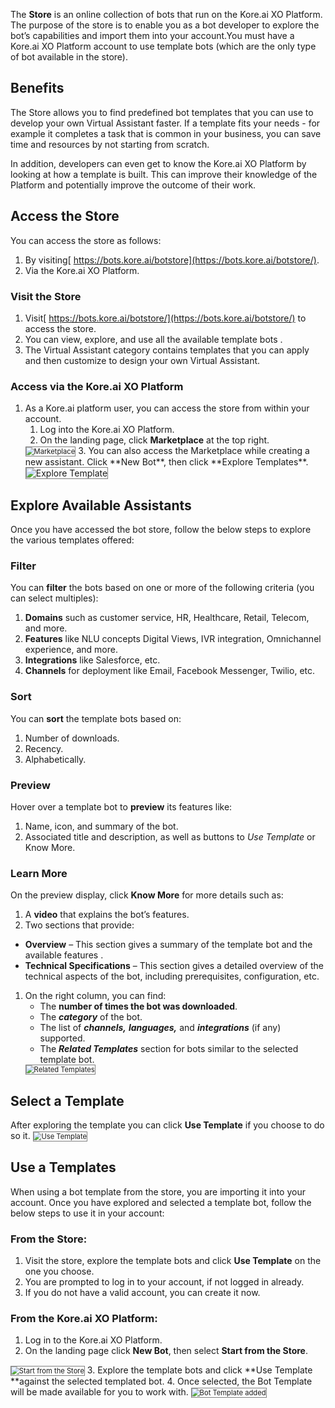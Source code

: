 The **Store** is an online collection of  bots that run on the Kore.ai XO Platform. The purpose of the store is to enable you as a bot developer to explore the bot’s capabilities and import them into your account.You must have a Kore.ai XO Platform account to use template bots (which are the only type of bot available in the store).

## Benefits

The Store allows you to find predefined bot templates that you can use to develop your own Virtual Assistant faster. If a template fits your needs - for example it completes a task that is common in your business, you can save time and resources by not starting from scratch.

In addition, developers can even get to know the Kore.ai XO Platform by looking at how a template is built. This can improve their knowledge of the Platform and potentially improve the outcome of their work.

## Access the Store

You can access the store as follows:

1. By visiting[ https://bots.kore.ai/botstore](https://bots.kore.ai/botstore/).
2. Via the Kore.ai XO Platform.

### Visit the Store

1. Visit[ https://bots.kore.ai/botstore/](https://bots.kore.ai/botstore/) to access the store.
2. You can view, explore, and use all the available template bots .
3. The Virtual Assistant category contains templates that you can apply and then customize to design your own Virtual Assistant.

### Access via the Kore.ai XO Platform

1. As a Kore.ai platform user, you can access the store from within your account.
    1. Log into the Kore.ai XO Platform.
    2. On the landing page, click **Marketplace** at the top right.
    <img src="../images/marketplace.png" alt="Marketplace" title="Marketplace" style="border: 1px solid gray; zoom:80%;">
    3. You can also access the Marketplace while creating a new assistant. Click **New Bot**, then click **Explore Templates**.
    <img src="../images/explore-templates.png" alt="Explore Template" title="Explore template" style="border: 1px solid gray; zoom:100%;">

## Explore Available Assistants

Once you have accessed the bot store, follow the below steps to explore the various templates offered:

### Filter

You can **filter** the bots based on one or more of the following criteria (you can select multiples):

1. **Domains** such as customer service, HR, Healthcare, Retail, Telecom, and more.
2. **Features** like NLU concepts Digital Views, IVR integration, Omnichannel experience, and more.
3. **Integrations** like Salesforce, etc.
4. **Channels** for deployment like Email, Facebook Messenger, Twilio, etc.

### Sort

You can **sort** the template bots based on:

1. Number of downloads.
2. Recency.
3. Alphabetically.

### Preview

Hover over a template bot to **preview** its features like:

1. Name, icon, and summary of the bot.
2. Associated title and description, as well as buttons to _Use Template_ or Know More.

### Learn More

On the preview display, click **Know More** for more details such as:

1. A **video** that explains the bot’s features.
2. Two sections that provide:
* **Overview** – This section gives a summary of the template bot and the available features .
* **Technical Specifications** – This section gives a detailed overview of the technical aspects of the bot, including prerequisites, configuration, etc.
1. On the right column, you can find:
    * The **number of times the bot was downloaded**.
    * The **_category_** of the bot.
    * The list of **_channels,_** **_languages,_** and **_integrations_** (if any) supported.
    * The **_Related Templates_** section for bots similar to the selected template bot.
    <img src="../images/bot-template-details.png" alt="Related Templates" title="Related Templates" style="border: 1px solid gray; zoom:80%;">

## Select a Template

After exploring the template you can click **Use Template** if you choose to do so it.
<img src="../images/use-template.png" alt="Use Template" title="Use Template" style="border: 1px solid gray; zoom:80%;">

## Use a Templates

When using a bot template from the store, you are importing it into your account. Once you have explored and selected a template bot, follow the below steps to use it in your account:

### From the Store:

1. Visit the store, explore the template bots and click **Use Template** on the one you choose.
2. You are prompted to log in to your account, if not logged in already.
3. If you do not have a valid account, you can create it now.

### From the Kore.ai XO Platform:

1. Log in to the Kore.ai XO Platform.
2. On the landing page click **New Bot**, then select **Start from the Store**.
<img src="../images/va-landing-page-use-bot-template.png" alt="Start from the Store" title="Start from the Store" style="border: 1px solid gray; zoom:80%;">
3. Explore the template bots and click **Use Template **against the selected templated bot.
4. Once selected, the Bot Template will be made available for you to work with.
 <img src="../images/bot-template-added.png" alt="Bot Template added" title="Bot Template added" style="border: 1px solid gray; zoom:80%;">
